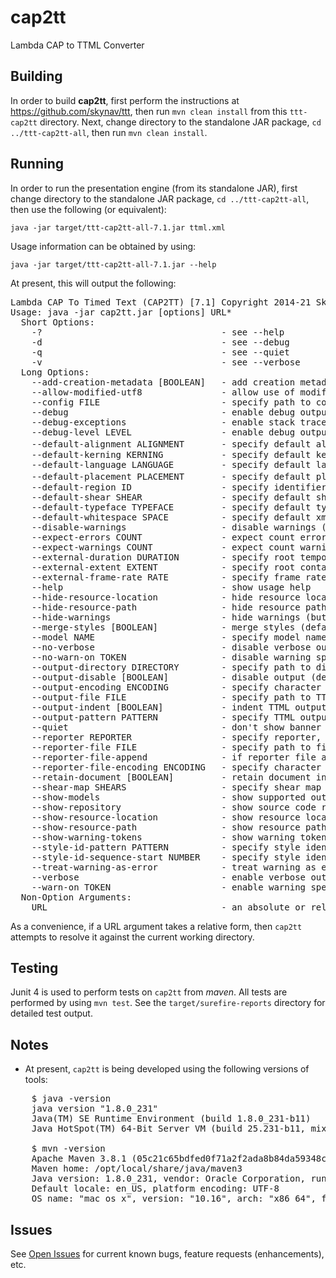 # cap2tt

Lambda CAP to TTML Converter

## Building

In order to build **cap2tt**, first perform the instructions at https://github.com/skynav/ttt, then run `mvn clean install` from this `ttt-cap2tt` directory.
Next, change directory to the standalone JAR package, ``cd ../ttt-cap2tt-all``, then run `mvn clean install`.

## Running

In order to run the presentation engine (from its standalone JAR), first change directory to the standalone JAR package, ``cd ../ttt-cap2tt-all``,
then use the following (or equivalent):

`java -jar target/ttt-cap2tt-all-7.1.jar ttml.xml`

Usage information can be obtained by using:

`java -jar target/ttt-cap2tt-all-7.1.jar --help`

At present, this will output the following:

<pre>
Lambda CAP To Timed Text (CAP2TT) [7.1] Copyright 2014-21 Skynav, Inc.
Usage: java -jar cap2tt.jar [options] URL*
  Short Options:
    -?                                  - see --help
    -d                                  - see --debug
    -q                                  - see --quiet
    -v                                  - see --verbose
  Long Options:
    --add-creation-metadata [BOOLEAN]   - add creation metadata (default: see configuration)
    --allow-modified-utf8               - allow use of modififed utf-8
    --config FILE                       - specify path to configuration file
    --debug                             - enable debug output (may be specified multiple times to increase debug level)
    --debug-exceptions                  - enable stack traces on exceptions (implies --debug)
    --debug-level LEVEL                 - enable debug output at specified level (default: 0)
    --default-alignment ALIGNMENT       - specify default alignment (default: "中央")
    --default-kerning KERNING           - specify default kerning (default: "1")
    --default-language LANGUAGE         - specify default language (default: "")
    --default-placement PLACEMENT       - specify default placement (default: "横下")
    --default-region ID                 - specify identifier of default region (default: undefined)
    --default-shear SHEAR               - specify default shear (default: "3")
    --default-typeface TYPEFACE         - specify default typeface (default: "default")
    --default-whitespace SPACE          - specify default xml space treatment ("default"|"preserve"; default: "default")
    --disable-warnings                  - disable warnings (both hide and don't count warnings)
    --expect-errors COUNT               - expect count errors or -1 meaning unspecified expectation (default: -1)
    --expect-warnings COUNT             - expect count warnings or -1 meaning unspecified expectation (default: -1)
    --external-duration DURATION        - specify root temporal extent duration for document processing context
    --external-extent EXTENT            - specify root container region extent for document processing context
    --external-frame-rate RATE          - specify frame rate for document processing context
    --help                              - show usage help
    --hide-resource-location            - hide resource location (default: show)
    --hide-resource-path                - hide resource path (default: show)
    --hide-warnings                     - hide warnings (but count them)
    --merge-styles [BOOLEAN]            - merge styles (default: see configuration)
    --model NAME                        - specify model name (default: ttml2)
    --no-verbose                        - disable verbose output (resets verbosity level to 0)
    --no-warn-on TOKEN                  - disable warning specified by warning TOKEN, where multiple instances of this option may be specified
    --output-directory DIRECTORY        - specify path to directory where TTML output is to be written; ignored if --output-file is specified
    --output-disable [BOOLEAN]          - disable output (default: false)
    --output-encoding ENCODING          - specify character encoding of TTML output (default: UTF-8)
    --output-file FILE                  - specify path to TTML output file, in which case only single input URI may be specified
    --output-indent [BOOLEAN]           - indent TTML output (default: false)
    --output-pattern PATTERN            - specify TTML output file name pattern
    --quiet                             - don't show banner
    --reporter REPORTER                 - specify reporter, where REPORTER is null|text|xml (default: text)
    --reporter-file FILE                - specify path to file to which reporter output is to be written
    --reporter-file-append              - if reporter file already exists, then append output to it
    --reporter-file-encoding ENCODING   - specify character encoding of reporter output (default: utf-8)
    --retain-document [BOOLEAN]         - retain document in results object (default: false)
    --shear-map SHEARS                  - specify shear map (default: "0.0 6.345103 11.33775 16.78842 21.99875 27.97058")
    --show-models                       - show supported output models
    --show-repository                   - show source code repository information
    --show-resource-location            - show resource location (default: show)
    --show-resource-path                - show resource path (default: show)
    --show-warning-tokens               - show warning tokens (use with --verbose to show more details)
    --style-id-pattern PATTERN          - specify style identifier format pattern (default: s{0})
    --style-id-sequence-start NUMBER    - specify style identifier sequence starting value, must be non-negative (default: 0)
    --treat-warning-as-error            - treat warning as error (overrides --disable-warnings)
    --verbose                           - enable verbose output (may be specified multiple times to increase verbosity level)
    --warn-on TOKEN                     - enable warning specified by warning TOKEN, where multiple instances of this option may be specified
  Non-Option Arguments:
    URL                                 - an absolute or relative URL; if relative, resolved against current working directory
</pre>

As a convenience, if a URL argument takes a relative form, then `cap2tt` attempts to resolve it against the current working directory.

## Testing

Junit 4 is used to perform tests on `cap2tt` from *maven*. All tests are performed by using `mvn test`. See the `target/surefire-reports` directory for detailed test output.

## Notes

 * At present, `cap2tt` is being developed using the following versions of tools:

<pre>
    $ java -version
    java version "1.8.0_231"
    Java(TM) SE Runtime Environment (build 1.8.0_231-b11)
    Java HotSpot(TM) 64-Bit Server VM (build 25.231-b11, mixed mode)

    $ mvn -version
    Apache Maven 3.8.1 (05c21c65bdfed0f71a2f2ada8b84da59348c4c5d)
    Maven home: /opt/local/share/java/maven3
    Java version: 1.8.0_231, vendor: Oracle Corporation, runtime: /Library/Java/JavaVirtualMachines/jdk1.8.0_231.jdk/Contents/Home/jre
    Default locale: en_US, platform encoding: UTF-8
    OS name: "mac os x", version: "10.16", arch: "x86_64", family: "mac"
</pre>

## Issues

See [Open Issues](http://github.com/skynav/cap2tt/issues?state=open) for current known bugs, feature requests (enhancements), etc.


